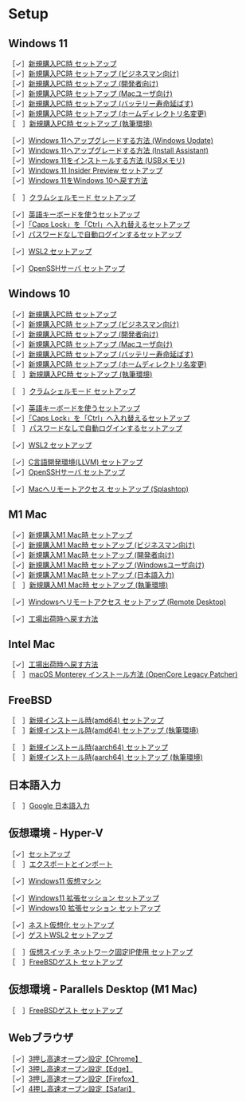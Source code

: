 # Setup

## Windows 11

［✓］[新規購入PC時 セットアップ](windows11-new-pc-setup.md)  
［✓］[新規購入PC時 セットアップ (ビジネスマン向け)](windows11-new-pc-setup-for-biz.md)  
［✓］[新規購入PC時 セットアップ (開発者向け)](windows11-new-pc-setup-for-devs.md)  
［✓］[新規購入PC時 セットアップ (Macユーザ向け)](windows11-new-pc-setup-for-mac.md)  
［✓］[新規購入PC時 セットアップ (バッテリー寿命延ばす)](windows11-new-pc-setup-for-battery.md)  
［✓］[新規購入PC時 セットアップ (ホームディレクトリ名変更)](windows11-new-pc-setup-for-home.md)  
［　］[新規購入PC時 セットアップ (執筆環境)](windows11-new-pc-setup-for-writing.md)  

［✓］[Windows 11へアップグレードする方法 (Windows Update)](windows11-from-10-windowsupdate.md)  
［✓］[Windows 11へアップグレードする方法 (Install Assistant)](windows11-from-10-assistant.md)  
［✓］[Windows 11をインストールする方法 (USBメモリ)](windows11-installation.md)  
［✓］[Windows 11 Insider Preview セットアップ](windows11-insider-preview-setup.md)  
［✓］[Windows 11をWindows 10へ戻す方法](windows11-backto-10.md)  

［　］[クラムシェルモード セットアップ](windows11-setup-clamshell.md)  

［✓］[英語キーボードを使うセットアップ](windows11-keyboard-us.md)  
［✓］[「Caps Lock」を「Ctrl」へ入れ替えるセットアップ](windows11-capslock-ctrl.md)  
［✓］[パスワードなしで自動ログインするセットアップ](windows11-setup-autosignin.md)  

［✓］[WSL2 セットアップ](windows11-setup-wsl2.md)  

［✓］[OpenSSHサーバ セットアップ](windows11-setup-sshd.md)  

## Windows 10

［✓］[新規購入PC時 セットアップ](windows10-new-pc-setup.md)  
［✓］[新規購入PC時 セットアップ (ビジネスマン向け)](windows10-new-pc-setup-for-biz.md)  
［✓］[新規購入PC時 セットアップ (開発者向け)](windows10-new-pc-setup-for-devs.md)  
［✓］[新規購入PC時 セットアップ (Macユーザ向け)](windows10-new-pc-setup-for-mac.md)  
［✓］[新規購入PC時 セットアップ (バッテリー寿命延ばす)](windows10-new-pc-setup-for-battery.md)  
［✓］[新規購入PC時 セットアップ (ホームディレクトリ名変更)](windows10-new-pc-setup-for-home.md)  
［　］[新規購入PC時 セットアップ (執筆環境)](windows10-new-pc-setup-for-writing.md)  

［　］[クラムシェルモード セットアップ](windows10-setup-clamshell.md)  

［✓］[英語キーボードを使うセットアップ](windows10-keyboard-us.md)  
［✓］[「Caps Lock」を「Ctrl」へ入れ替えるセットアップ](windows10-capslock-ctrl.md)  
［　］[パスワードなしで自動ログインするセットアップ](windows10-setup-autosignin.md)  

［✓］[WSL2 セットアップ](windows10-setup-wsl2.md)  

［✓］[C言語開発環境(LLVM) セットアップ](windows10-setup-dev-c.md)  
［✓］[OpenSSHサーバ セットアップ](windows10-setup-sshd.md)  

［✓］[Macへリモートアクセス セットアップ (Splashtop)](windows10-setup-access-to-mac.md)  

## M1 Mac

［✓］[新規購入M1 Mac時 セットアップ](mac-new-m1-setup.md)  
［✓］[新規購入M1 Mac時 セットアップ (ビジネスマン向け)](mac-new-m1-setup-for-biz.md)  
［✓］[新規購入M1 Mac時 セットアップ (開発者向け)](mac-new-m1-setup-for-devs.md)  
［✓］[新規購入M1 Mac時 セットアップ (Windowsユーザ向け)](mac-new-m1-setup-for-win.md)  
［✓］[新規購入M1 Mac時 セットアップ (日本語入力)](mac-new-m1-setup-for-ime.md)  
［　］[新規購入M1 Mac時 セットアップ (執筆環境)](mac-new-m1-setup-for-writing.md)  

［✓］[Windowsへリモートアクセス セットアップ (Remote Desktop)](mac-setup-access-to-win.md)  

［✓］[工場出荷時へ戻す方法](mac-factory-reset.md)  

## Intel Mac

［✓］[工場出荷時へ戻す方法](mac-intel-factory-reset.md)  
［　］[macOS Monterey インストール方法 (OpenCore Legacy Patcher)](mac-intel-oclp-monterey.md)  

## FreeBSD

［　］[新規インストール時(amd64) セットアップ](freebsd-amd64-new-setup.md)  
［　］[新規インストール時(amd64) セットアップ (執筆環境)](freebsd-amd64-new-setup-for-writing.md)  

［　］[新規インストール時(aarch64) セットアップ](freebsd-aarch64-new-setup.md)  
［　］[新規インストール時(aarch64) セットアップ (執筆環境)](freebsd-aarch64-new-setup-for-writing.md)  

## 日本語入力

［　］[Google 日本語入力](japanese-input-google.md)  

## 仮想環境 -  Hyper-V

［✓］[セットアップ](hyperv-setup.md)  
［　］[エクスポートとインポート](hyperv-export-and-import.md)  

［✓］[Windows11 仮想マシン](hyperv-vm-windows11.md)  

［✓］[Windows11 拡張セッション セットアップ](hyperv-setup-win11-extsession.md)  
［✓］[Windows10 拡張セッション セットアップ](hyperv-setup-win10-extsession.md)  

［✓］[ネスト仮想化 セットアップ](hyperv-setup-nested.md)  
［✓］[ゲストWSL2 セットアップ](hyperv-setup-wsl2.md)  

［　］[仮想スイッチ ネットワーク固定IP使用 セットアップ](hyperv-setup-fixed-ip.md)  
［　］[FreeBSDゲスト セットアップ](hyperv-setup-freebsd.md)  

## 仮想環境 - Parallels Desktop (M1 Mac)

［　］[FreeBSDゲスト セットアップ](parallels-setup-freebsd.md)  

## Webブラウザ

［✓］[3押し高速オープン設定【Chrome】](browser-quickopen-chrome.md)  
［✓］[3押し高速オープン設定【Edge】](browser-quickopen-edge.md)  
［✓］[3押し高速オープン設定【Firefox】](browser-quickopen-firefox.md)  
［✓］[4押し高速オープン設定【Safari】](browser-quickopen-safari.md)  
